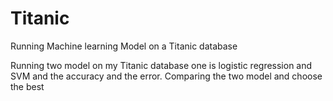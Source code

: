 # Titanic
Running Machine learning Model on a Titanic database

Running two model on my Titanic database one is logistic regression and SVM and the accuracy and the error. Comparing the two model and choose the best
